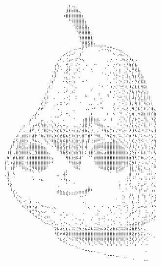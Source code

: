 <pre>⠀⠀⠀⠀⠀⠀⠀⠀⠀⠀⠀⠀⠀⠀⠀⠀⠀⠀⠀⠀⢀⡆⢤⡀⠀⠀⠀⠀⠀⠀⠀⠀⠀⠀⠀⠀⠀⠀⠀⠀⠀⠀⠀⠀⠀⠀⠀⠀⠀⠀⠀⠀⠀⠀⠀⠀⠀⠀
⠀⠀⠀⠀⠀⠀⠀⠀⠀⠀⠀⠀⠀⠀⠀⠀⠀⠀⠀⠀⣸⣿⣾⣿⣄⠀⠀⠀⠀⠀⠀⠀⠀⠀⠀⠀⠀⠀⠀⠀⠀⠀⠀⠀⠀⠀⠀⠀⠀⠀⠀⠀⠀⠀⠀⠀⠀⠀
⠀⠀⠀⠀⠀⠀⠀⠀⠀⠀⠀⠀⠀⠀⠀⠀⠀⠀⠀⠰⣿⣿⣿⣿⣿⡆⠀⠀⠀⠀⠀⠀⠀⠀⠀⠀⠀⠀⠀⠀⠀⠀⠀⠀⠀⠀⠀⠀⠀⠀⠀⠀⠀⠀⠀⠀⠀⠀
⠀⠀⠀⠀⠀⠀⠀⠀⠀⠀⠀⠀⠀⠀⠀⠀⠀⠀⠀⠀⠀⠛⣿⣿⣿⣿⡄⠀⠀⠀⠀⠀⠀⠀⠀⠀⠀⠀⠀⠀⠀⠀⠀⠀⠀⠀⠀⠀⠀⠀⠀⠀⠀⠀⠀⠀⠀⠀
⠀⠀⠀⠀⠀⠀⠀⠀⠀⠀⠀⠀⠀⠀⠀⠀⠀⠀⠀⠀⠀⠀⠘⡿⣿⣟⣷⡀⠀⠀⠀⠀⠀⠀⠀⠀⠀⠀⠀⠀⠀⠀⠀⠀⠀⠀⠀⠀⠀⠀⠀⠀⠀⠀⠀⠀⠀⠀
⠀⠀⠀⠀⠀⠀⠀⠀⠀⠀⠀⠀⠀⠀⠀⠀⠀⠀⠀⠀⠀⠀⠀⠹⣿⣿⣿⣧⠀⠀⠀⠀⠀⠀⠀⠀⠀⠀⠀⠀⠀⠀⠀⠀⠀⠀⠀⠀⠀⠀⠀⠀⠀⠀⠀⠀⠀⠀
⠀⠀⠀⠀⠀⠀⠀⠀⠀⠀⠀⠀⠀⠀⠀⠀⠀⠀⠀⠀⠀⠀⠀⠀⢷⣿⣿⣿⡆⠀⠀⠀⠀⠀⠀⠀⠀⠀⠀⠀⠀⠀⠀⠀⠀⠀⠀⠀⠀⠀⠀⠀⠀⠀⠀⠀⠀⠀
⠀⠀⠀⠀⠀⠀⠀⠀⠀⠀⠀⠀⠀⠀⠀⠀⠀⠀⠀⠀⠀⠀⠀⠀⠸⣿⣿⡿⣷⠀⠀⠀⠀⠀⠀⠀⠀⠀⠀⠀⠀⠀⠀⠀⠀⠀⠀⠀⠀⠀⠀⠀⠀⠀⠀⠀⠀⠀
⠀⠀⠀⠀⠀⠀⠀⠀⠀⠀⠀⠀⠀⠀⠀⠀⠀⠀⠀⠀⠀⠀⠀⠀⠀⣯⢿⠾⠿⠧⠤⡤⠤⣀⣀⠀⠀⠀⠀⠀⠀⠀⠀⠀⠀⠀⠀⠀⠀⠀⠀⠀⠀⠀⠀⠀⠀⠀
⠀⠀⠀⠀⠀⠀⠀⠀⠀⠀⠀⠀⠀⠀⠀⠀⠀⠀⠀⠀⢀⡠⢐⠂⠉⡃⠀⠀⠀⠀⠠⠐⠐⠢⠄⠉⠒⢤⡀⠀⠀⠀⠀⠀⠀⠀⠀⠀⠀⠀⠀⠀⠀⠀⠀⠀⠀⠀
⠀⠀⠀⠀⠀⠀⠀⠀⠀⠀⠀⠀⠀⠀⠀⠀⠀⠀⢀⠔⠡⠔⠊⠀⡸⠀⠀⠀⠀⠀⠀⠀⠀⠀⠀⠑⠠⠲⠌⢢⡀⠀⠀⠀⠀⠀⠀⠀⠀⠀⠀⠀⠀⠀⠀⠀⠀⠀
⠀⠀⠀⠀⠀⠀⠀⠀⠀⠀⠀⠀⠀⠀⠀⠀⠀⠠⠃⡀⢈⡴⠂⠍⠑⢢⠀⠀⠀⠀⠀⠀⠀⡀⡐⠀⠂⠠⠳⣔⡘⢆⠠⠀⠀⠀⠀⠀⠀⠀⠀⠀⠀⠀⠀⠀⠀⠀
⠀⠀⠀⠀⠀⠀⠀⠀⠀⠀⠀⠀⠀⠀⠀⠀⢠⢣⡀⠀⢚⡨⠀⠌⠂⠀⠠⠀⠀⠒⠀⠀⠀⠠⠀⡐⠊⠆⢐⡘⢷⡎⣧⠀⠀⠀⠀⠀⠀⠀⠀⠀⠀⠀⠀⠀⠀⠀
⠀⠀⠀⠀⠀⠀⠀⠀⠀⠀⠀⠀⠀⠀⠀⠀⡘⡌⠐⠀⢜⠗⠀⠰⡁⠐⠀⠀⢂⠀⠀⠀⠈⠀⠀⠈⠄⡆⠀⡙⣄⠛⢞⣧⠀⠀⠀⠀⠀⠀⠀⠀⠀⠀⠀⠀⠀⠀
⠀⠀⠀⠀⠀⠀⠀⠀⠀⠀⠀⠀⠀⠀⠀⢠⢹⠀⠀⠈⠉⠂⡘⠁⠀⠀⠀⠀⠀⠀⠀⠈⠐⠠⠁⠱⠦⡁⠌⢳⡀⢧⡄⡞⢆⠀⠀⠀⠀⠀⠀⠀⠀⠀⠀⠀⠀⠀
⠀⠀⠀⠀⠀⠀⠀⠀⠀⠀⠀⠀⠀⠀⠀⣆⠇⠀⠀⡈⡓⣂⢉⠀⠁⣀⠠⠀⠀⠀⠀⠀⠀⠂⠀⠒⠃⢄⠣⢭⠓⡈⢧⡸⡿⡄⠀⠀⠀⠀⠀⠀⠀⠀⠀⠀⠀⠀
⠀⠀⠀⠀⠀⠀⠀⠀⠀⠀⠀⠀⠀⠀⢰⠝⠀⠀⠀⠀⠘⠢⠜⠀⠀⠀⠀⠀⠀⠀⠰⢀⠀⠄⢃⢀⠡⢆⡞⡌⢳⠠⡆⡗⣿⢷⠀⠀⠀⠀⠀⠀⠀⠀⠀⠀⠀⠀
⠀⠀⠀⠀⠀⠀⠀⠀⠀⠀⠀⠀⠀⠀⡞⠂⠀⠀⠀⠈⡠⠀⡠⠃⠀⠀⠀⠀⠔⠀⠀⠀⠀⠀⡈⢂⠢⠐⢦⠑⢬⡗⢓⣗⢸⠻⡀⠀⠀⠀⠀⠀⠀⠀⠀⠀⠀⠀
⠀⠀⠀⠀⠀⠀⠀⠀⠀⠀⠀⠀⠀⠰⡁⠀⠀⠈⠀⠈⠀⡐⠉⡀⠀⠀⣄⠀⠀⠀⠰⠀⠀⢤⠁⠠⢂⢁⢂⡘⡆⢹⠸⡌⡇⡗⣇⠀⠀⠀⠀⠀⠀⠀⠀⠀⠀⠀
⠀⠀⠀⠀⠀⠀⠀⠀⠀⠀⠀⠀⢀⢣⠃⠀⠂⠀⠀⠐⠈⠄⠀⠂⠀⠀⠀⠀⠀⠆⠀⢂⠀⠀⠀⠁⠠⠉⣄⠣⣇⠚⡇⢼⣤⣧⠻⡀⠀⠀⠀⠀⠀⠀⠀⠀⠀⠀
⠀⠀⠀⠀⠀⠀⠀⠀⠀⠀⠀⠀⢎⡘⠁⠀⡀⠄⠭⠈⠔⠀⠀⠀⠈⠀⠀⠠⠄⠀⠄⠃⠀⠀⠀⡰⠀⡁⢂⠅⡸⡄⢻⢸⡀⢳⡵⢇⠀⠀⠀⠀⠀⠀⠀⠀⠀⠀
⠀⠀⠀⠀⠀⠀⠀⠀⠀⠀⠀⡜⠞⠀⠀⠀⠀⠠⠀⠀⠀⠀⣀⠀⠀⠀⠠⠄⠐⠃⠀⠙⠀⠀⠀⢡⠐⢀⠢⣜⢀⠻⣈⡧⡁⠇⡌⢿⣄⠀⠀⠀⠀⠀⠀⠀⠀⠀
⠀⠀⠀⠀⠀⠀⠀⠀⠀⢀⡜⠄⠀⠀⠀⠀⠀⠀⡨⠀⠒⡀⠀⠀⠀⠀⠀⠀⠆⠀⠀⠀⠀⠆⠀⠢⠀⠙⠀⠌⣂⢶⢀⠲⣽⡆⣿⡎⣷⣆⠀⠀⠀⠀⠀⠀⠀⠀
⠀⠀⠀⠀⠀⠀⠀⠀⣠⠂⠃⠀⣀⠀⠀⡁⠈⠉⠀⡀⠀⠀⠐⠀⠀⢠⣶⢸⣿⣦⣆⠀⡠⠀⢰⠀⠀⠌⠱⡈⡏⡐⡦⠒⣀⢻⡀⠳⡕⢿⣂⠀⠀⠀⠀⠀⠀⠀
⠀⠀⠀⠀⠀⠀⢀⠀⠇⢀⣠⡖⢧⣦⠡⡌⢢⢐⡀⣀⠀⠀⠀⠀⠠⢸⡿⢸⠃⠻⣷⣄⠀⠀⠀⠀⠰⢈⠠⣁⠱⡃⡐⠩⡐⡎⢱⠆⠹⡜⣏⡡⠀⠀⠀⠀⠀⠀
⠀⠀⠀⠀⠀⠠⠊⠀⣰⡾⠀⡜⠨⣷⢧⡘⢆⡣⡜⢤⠊⡔⣈⢑⠢⣹⣏⠂⢡⠀⠐⢹⣧⡉⠦⡐⠠⡤⢒⡈⢣⢱⡜⠱⢠⠹⢦⡀⢱⢿⡜⣷⠵⡀⠀⠀⠀⠀
⠀⠀⠀⠀⢠⠁⣨⡶⡟⢠⣆⠰⣆⠹⣷⡜⢆⡳⣹⡦⡙⡴⣌⢎⡃⣾⠭⣳⡆⢦⣧⠀⠸⣏⠦⣁⠣⠄⠳⠠⣁⢪⡌⠹⠄⡘⢠⡝⠺⣄⡙⢼⡥⣳⠀⠀⠀⠀
⠀⠀⠀⠠⡭⢰⣿⣟⠃⢿⡃⠀⠙⢧⠻⣿⣎⠵⣗⡻⣝⡶⡭⣞⡐⣿⠀⡿⢀⣠⣽⠶⠄⠈⠳⣜⠢⡍⢢⠁⡏⡠⢉⢦⡡⢈⠡⢚⣔⡉⢇⠺⡝⡜⠥⠀⠀⠀
⠀⠀⢀⡟⢨⡾⣽⠎⣰⣤⣍⣑⠄⠈⠧⡉⢿⣷⡽⣭⠟⣜⡳⣟⡔⡏⢸⠃⠐⣋⣤⣴⣴⣶⣶⣿⣷⡘⢆⡱⢠⢑⢢⠐⡈⣄⠂⠅⣸⢙⡄⢲⣣⢣⣧⢣⠀⠀
⠀⠀⡜⠀⣼⡻⣼⣶⣿⣿⣿⣿⣿⣦⠀⠈⠈⣿⣾⣱⣏⢷⡹⣷⡘⡇⠻⠀⣠⣿⡟⣛⢿⣿⣿⣿⣿⣿⣦⠑⡎⡘⣄⢃⡰⠸⢨⠲⡌⢙⠳⣄⡋⣗⢩⣓⣆⠀
⠀⠸⡇⢠⣿⣹⣿⣿⣧⣀⣹⣿⣿⣿⣦⠀⠀⠀⠹⢷⣫⢾⣱⣷⢹⡇⠅⢸⡿⢡⣿⣦⣴⣿⣿⣿⣿⣿⣿⡵⣨⢑⡆⠂⠧⢇⠉⠆⢣⡌⠷⢺⢳⡽⡻⢻⣜⡄
⠀⠷⠀⡾⣧⣿⡏⢸⣿⣿⣿⣿⣿⣿⣿⣢⠀⠀⠀⠀⢻⣧⣗⡯⢼⠁⠀⠈⠁⣾⣿⣿⣿⣿⣿⣿⣿⣿⣿⣿⣶⢹⢃⡉⠷⣠⢊⠔⣀⠁⠊⠸⡇⢠⢿⠼⣯⣃
⢸⢁⠰⣼⣿⣿⡅⢺⣿⣿⣿⣿⣿⣿⡿⠚⠀⠀⠀⠀⠀⠛⣿⡧⡿⠀⠀⠀⠀⢹⣿⣿⣿⣿⣿⣿⣿⣿⢻⣿⣍⡳⠇⡐⠠⠰⡌⠠⡈⠇⠀⠧⢓⡨⡟⣦⣫⣼
⢸⠀⢰⡟⠁⠉⠿⣦⣉⠻⢿⣿⣿⡿⠁⠀⠀⠀⠀⠀⠀⠀⠘⠿⡅⠀⠀⠀⠀⠀⠘⠿⣾⣟⣿⣿⡾⣫⡞⠉⢸⡇⠘⣯⡁⢆⣠⠁⠛⣀⠹⢰⢾⣽⢁⢸⢱⣿
⠀⢲⠀⢆⠀⠀⠀⠁⠉⠑⠀⠑⠁⠀⠀⠀⠀⠀⠀⣰⡃⠀⠀⠀⠀⠀⠀⠀⠀⠀⠀⠀⠀⠈⠂⠀⠛⠉⠀⠀⣼⠉⢡⡌⠓⠀⣬⡇⠠⣭⠀⢡⡼⣄⠊⣼⣍⣾
⠈⠾⠀⠐⠀⠀⠀⠀⠀⢂⠀⢀⡀⠀⠀⠀⠀⠉⢀⢸⡀⠀⠀⠀⠀⠀⠀⠀⠀⠀⠀⠀⠀⠀⠀⠀⠀⠀⠀⠰⠏⠰⠂⠠⡄⢲⢠⠰⠆⠀⡷⠘⡧⢨⢮⡏⠱⣪
⠀⢸⢆⠀⠀⠀⠀⠀⠀⠀⠀⠀⠉⠀⠀⠀⠀⠀⠀⠀⠇⠁⠠⠀⠀⠀⠀⠀⠀⠀⠀⠀⠀⠀⠀⠀⠀⡂⠀⡘⡼⠀⠀⠦⠀⡶⠀⡠⠀⠘⡧⠀⣱⣩⢿⣨⣦⠃
⠀⠀⢣⠀⠀⠀⠀⠀⠀⠀⠀⠀⠀⠀⠀⠀⠀⠐⠀⠀⠀⠀⠀⠀⠀⠀⢀⣤⡀⠀⠀⠀⠀⠀⠀⠀⠀⠇⠀⡄⠐⠆⢦⢁⡏⠀⡆⠁⠓⡠⢀⣴⠊⢣⣳⡟⡏⠀
⠀⠀⠈⢎⠄⠀⠀⠀⠀⠀⠀⠀⠀⠀⠀⠀⠀⠾⣷⣦⣴⣤⣤⡦⠶⠶⠿⠋⠁⠀⠀⠀⠀⠀⠀⠀⠀⠀⠂⠀⢀⡀⠀⠸⢀⠛⢀⡘⠃⠀⠞⠉⢐⣉⣿⡜⠀⠀
⠀⠀⠀⠘⢌⠢⠀⠀⡀⠀⠀⠀⠀⠀⠀⠀⠀⠀⠀⠀⠈⠀⠀⠀⠐⠂⠁⠀⠀⠀⠀⠀⠀⠀⠀⠀⡀⠀⡱⠀⠎⢡⠀⡇⠈⡇⠈⡔⢨⠁⠃⡉⠄⢘⠟⠀⠀⠀
⠀⠀⠀⠀⠈⢣⠐⡁⡰⠀⠠⢄⠀⠀⠀⠀⠀⠀⠀⠀⠀⠀⠀⠀⠀⠠⡀⠀⠀⠀⠀⠀⠀⠀⠀⠀⠀⠀⠤⡀⠀⣆⠠⠅⠀⡘⢀⡄⠋⠀⠄⣾⢘⠟⠀⠀⠀⠀
⠀⠀⠀⠀⠀⠀⠣⣱⠷⠐⣴⠀⠙⠐⠤⢀⣄⠀⠀⠀⠀⠀⠀⠀⠀⠀⠀⢄⠀⠂⠀⠐⠀⠠⠀⠂⠌⡁⠐⢩⠀⡨⠀⠤⠒⠴⠀⠘⠑⣘⠴⡻⠋⠀⠀⠒⠒⠀
⠀⠀⠀⠀⠀⠀⠀⠈⠺⣉⠙⢢⠢⠔⠀⠀⠄⠀⠀⠄⠀⠀⠀⠀⠀⢀⠀⠀⠀⠀⡑⠀⠀⠀⠡⢀⠀⢈⠀⠌⢀⡥⠊⢘⠀⠨⠄⣠⠁⣁⠞⠁⠀⠀⠀⠀⠀⠀
⠀⠀⠀⠀⠀⠀⠀⠀⠀⠈⠲⣉⠂⢔⠶⠀⠀⠀⠉⠠⠉⠀⠁⡀⠀⠀⠀⠀⠠⠈⢁⢀⡂⠁⠀⠀⠄⠄⠀⡠⠋⢀⠀⠂⠠⠼⠘⣁⠖⠁⠆⠀⠀⠀⠀⠀⠀⠀
⠀⠀⠀⠀⠀⠀⠀⠀⠀⠀⠀⠀⠑⢄⡒⢃⠆⠀⢁⠠⡀⠀⠁⡀⠉⡌⠀⠀⠁⢀⠨⠀⠂⠈⠈⢒⠀⠄⠀⠰⠄⢈⠤⡤⢲⡭⠞⠁⠁⠀⠀⠀⠀⠀⠀⠀⠀⠀
⠀⠀⠀⠀⠀⠀⠀⠀⠀⠀⠀⠀⠀⠀⠈⠑⠬⡅⢐⡂⡀⠑⠤⠠⣌⢀⡒⠠⡄⠤⢍⡒⢄⠶⢈⣄⡠⠼⠤⣞⠹⣟⣯⡗⡋⠀⠀⠀⠀⠀⠀⠀⠀⠀⠀⠀⠀⠀
⠀⠀⠀⠀⠀⠀⠀⠀⠀⠀⠀⠀⠀⠀⠀⠀⢸⡯⣙⣲⢷⣷⣿⣶⣪⣶⣿⣭⣽⣿⣷⣫⣯⣷⣷⣟⣻⣾⣿⣿⣿⢿⣓⡞⠤⠓⡀⠀⠀⠀⠀⠀⠀⠀⠀⠀⠀⠀
⠀⠀⠀⠀⠀⠀⠀⠀⠀⠀⠀⠀⠀⠀⠀⠀⠀⢓⡁⢉⠻⣛⠿⣿⣿⣿⣿⣿⣿⣿⣿⣿⣿⣿⣿⣿⣿⣿⡿⣟⢯⡳⢇⠞⡣⢃⠌⠂⠄⠀⠀⠀⠀⠀⠀⠀⠀⠀
⠀⠀⠀⠀⠀⠀⠀⠀⠀⠀⠀⠀⠀⠀⠀⠀⠀⠀⠓⠥⡂⠈⠃⠓⢌⠳⡙⢏⠻⡝⢯⡛⢯⠻⡝⣏⠻⡜⢳⢩⢒⡱⠊⠜⠠⠁⠂⠀⠀⠀⠀⠀⠀⠀⠀⠀⠀⠀
⠀⠀⠀⠀⠀⠀⠀⠀⠀⠀⠀⠀⠀⠀⠀⠀⠀⠀⠀⠀⠀⠑⠂⢄⡀⠀⠀⠈⠐⠈⠀⠉⠀⠃⠘⠀⠃⠘⠀⠒⠀⠀⠃⠀⠁⠈⠁⠀⠀⠀⠀⠀⠀⠀⠀⠀⠀⠀
⠀⠀⠀⠀⠀⠀⠀⠀⠀⠀⠀⠀⠀⠀⠀⠀⠀⠀⠀⠀⠀⠀⠀⠀⠀⠉⠒⠢⠤⠄⣀⠀⠀⠀⠀⠀⠀⠀⠀⠀⠀⠀⠀⠀⠀⠠⠀⠀⠀⠈⠀⠀⠀⠀⠀⠀⠀⠀
⠀⠀⠀⠀⠀⠀⠀⠀⠀⠀⠀⠀⠀⠀⠀⠀⠀⠀⠀⠀⠀⠀⠀⠀⠀⠀⠀⠀⠀⠀⠀⠀⠉⠐⠒⠂⠤⠀⢀⡀⠀⠀⠀⠀⠀⠀⠀⠀⠀⠀⠀⠀⠀⠀⠀⠀⠀⠀
⠀⠀⠀⠀⠀⠀⠀⠀⠀⠀⠀⠀⠀⠀⠀⠀⠀⠀⠀⠀⠀⠀⠀⠀⠀⠀⠀⠀⠀⠀⠀⠀⠀⠀⠀⠀⠀⠀⠀⠀⠀⠈⠀⠀⠀⠒⠂⠀⠀⠀⠀⠀⠀⠀⠀⠀⠀⠀/pre>
